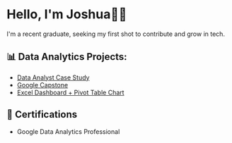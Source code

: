 # Hello, I'm Joshua👋🏽
I'm a recent graduate, seeking my first shot to contribute and grow in tech.

## 📊 Data Analytics Projects:
- [Data Analyst Case Study](https://github.com/JoshuaYerdon/DA-Case-Study)
- [Google Capstone](https://github.com/JoshuaYerdon/Google_Capstone)
- [Excel Dashboard + Pivot Table Chart](https://github.com/JoshuaYerdon/Excel-Dashboard)

## 📜 Certifications
- Google Data Analytics Professional 
